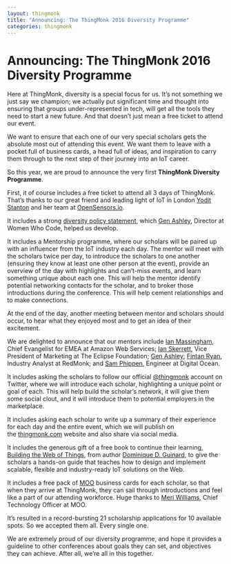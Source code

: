 ```yaml
---
layout: thingmonk
title: "Announcing: The ThingMonk 2016 Diversity Programme"
categories: thingmonk
---
```

<div class="l-about row">

<h1 class="text-center">Announcing: The ThingMonk 2016 Diversity Programme</h1>
<p>
Here at ThingMonk, diversity is a special focus for us. It’s not something we just say we champion; we actually put significant time and thought into ensuring that groups under-represented in tech, will get all the tools they need to start a new future. And that doesn’t just mean a free ticket to attend our event. 
<p>
We want to ensure that each one of our very special scholars gets the absolute most out of attending this event. We want them to leave with a pocket full of business cards, a head full of ideas, and inspiration to carry them through to the next step of their journey into an IoT career.
<p>
So this year, we are proud to announce the very first <b>ThingMonk Diversity Programme</b>. 
<p>
First, it of course includes a free ticket to attend all 3 days of ThingMonk. That’s thanks to our great friend and leading light of IoT in London <a href="https://twitter.com/yoditstanton">Yodit Stanton</a> and her team at <a href="http://opensensors.io">OpenSensors.io</a>. 
<p>
It includes a strong <a href="http://thingmonk.com/index.html#coc">diversity policy statement</a>, which <a href="https://twitter.com/coderinheels">Gen Ashley</a>, Director at Women Who Code, helped us develop. 
<p>
It includes a Mentorship programme, where our scholars will be paired up with an influencer from the IoT industry each day. The mentor will meet with the scholars twice per day, to introduce the scholars to one another (ensuring they know at least one other person at the event), provide an overview of the day with highlights and can’t-miss events, and learn something unique about each one. This will help the mentor identify potential networking contacts for the scholar, and to broker those introductions during the conference. This will help cement relationships and to make connections. 
<p>
At the end of the day, another meeting between mentor and scholars should occur, to hear what they enjoyed most and to get an idea of their excitement. 
<p>
We are delighted to announce that our mentors include <a href="https://twitter.com/IanMmmm">Ian Massingham</a>, Chief Evangelist for EMEA at Amazon Web Services; <a href="https://twitter.com/IanSkerrett">Ian Skerrett</a>, Vice President of Marketing at The Eclipse Foundation; <a href="https://twitter.com/coderinheels">Gen Ashley</a>; <a href="https://twitter.com/fintanr">Fintan Ryan</a>, Industry Analyst at RedMonk; and <a href="https://twitter.com/samphippen">Sam Phippen</a>, Engineer at Digital Ocean. 
<p>
It includes asking the scholars to follow our official <a href="https://twitter.com/thingmonk">@thingmonk</a> account on Twitter, where we will introduce each scholar, highlighting a unique point or goal of each. This will help build the scholar’s network, it will give them some social clout, and it will introduce them to potential employers in the marketplace. 
<p>
It includes asking each scholar to write up a summary of their experience for each day and the entire event, which we will publish on the <a href="http://thingmonk.com">thingmonk.com</a> website and also share via social media. 
<p>
It includes the generous gift of a free book to continue their learning, <a href="http://webofthings.org/book/">Building the Web of Things</a>, from author <a href="https://twitter.com/domguinard">Dominique D. Guinard</a>, to give the scholars a hands-on guide that teaches how to design and implement scalable, flexible and industry-ready IoT solutions on the Web. 
<p>
It includes a free pack of <a href="http://moo.com">MOO</a> business cards for each scholar, so that when they arrive at ThingMonk, they can sail through introductions and feel like a part of our attending workforce. Huge thanks to <a href="https://twitter.com/Geek_Manager">Meri Williams</a>, Chief Technology Officer at MOO.
<p>
It’s resulted in a record-bursting 21 scholarship applications for 10 available spots. So we accepted them all. Every single one. 
<p>
We are extremely proud of our diversity programme, and hope it provides a guideline to other conferences about goals they can set, and objectives they can achieve. After all, we’re all in this together. 
</div>
